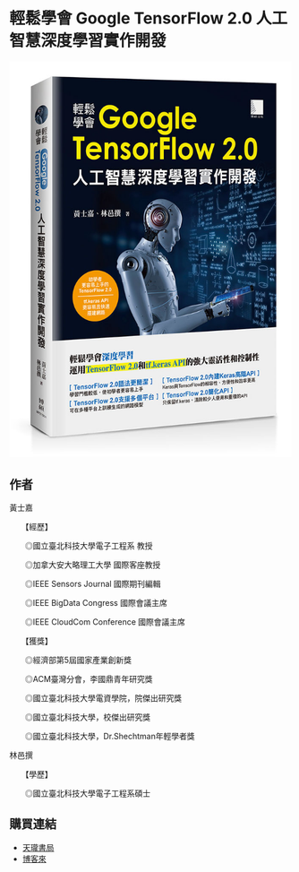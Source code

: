 # 輕鬆學會 Google TensorFlow 2.0 人工智慧深度學習實作開發 

![封面](Cover.jpg)

## 作者
黃士嘉

　　【經歷】

　　◎國立臺北科技大學電子工程系 教授

　　◎加拿大安大略理工大學 國際客座教授

　　◎IEEE Sensors Journal 國際期刊編輯

　　◎IEEE BigData Congress 國際會議主席

　　◎IEEE CloudCom Conference 國際會議主席

　　【獲獎】

　　◎經濟部第5屆國家產業創新獎

　　◎ACM臺灣分會，李國鼎青年研究獎

　　◎國立臺北科技大學電資學院，院傑出研究獎

　　◎國立臺北科技大學，校傑出研究獎

　　◎國立臺北科技大學，Dr.Shechtman年輕學者獎


林邑撰

　　【學歷】

　　◎國立臺北科技大學電子工程系碩士

## 購買連結

- [天瓏書局](https://www.tenlong.com.tw/products/9789864344178)
- [博客來](https://www.books.com.tw/products/0010832030)

